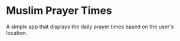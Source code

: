 # Muslim Prayer Times
A simple app that displays the daily prayer times based on the user's location. 
